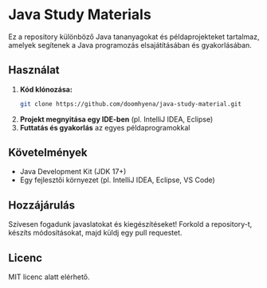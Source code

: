 # Java Study Materials
Ez a repository különböző Java tananyagokat és példaprojekteket tartalmaz, amelyek segítenek a Java programozás elsajátításában és gyakorlásában.

## Használat
1. **Kód klónozása:**
   ```bash
   git clone https://github.com/doomhyena/java-study-material.git
   ```
2. **Projekt megnyitása egy IDE-ben** (pl. IntelliJ IDEA, Eclipse)
3. **Futtatás és gyakorlás** az egyes példaprogramokkal

## Követelmények
- Java Development Kit (JDK 17+)
- Egy fejlesztői környezet (pl. IntelliJ IDEA, Eclipse, VS Code)

## Hozzájárulás
Szívesen fogadunk javaslatokat és kiegészítéseket! Forkold a repository-t, készíts módosításokat, majd küldj egy pull requestet.

## Licenc
MIT licenc alatt elérhető.

